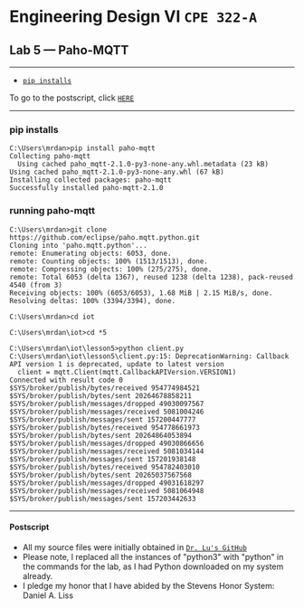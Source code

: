 # Engineering Design VI `CPE 322-A`
## Lab 5 — Paho-MQTT
---

- [`pip installs`](#1)

To go to the postscript, click [`HERE`](#100)

---
<h3 id="1">pip installs</h3>

```
C:\Users\mrdan>pip install paho-mqtt
Collecting paho-mqtt
  Using cached paho_mqtt-2.1.0-py3-none-any.whl.metadata (23 kB)
Using cached paho_mqtt-2.1.0-py3-none-any.whl (67 kB)
Installing collected packages: paho-mqtt
Successfully installed paho-mqtt-2.1.0
```

<h3 id="2">running paho-mqtt</h3>

```
C:\Users\mrdan>git clone https://github.com/eclipse/paho.mqtt.python.git
Cloning into 'paho.mqtt.python'...
remote: Enumerating objects: 6053, done.
remote: Counting objects: 100% (1513/1513), done.
remote: Compressing objects: 100% (275/275), done.
remote: Total 6053 (delta 1367), reused 1238 (delta 1238), pack-reused 4540 (from 3)
Receiving objects: 100% (6053/6053), 1.68 MiB | 2.15 MiB/s, done.
Resolving deltas: 100% (3394/3394), done.

C:\Users\mrdan>cd iot

C:\Users\mrdan\iot>cd *5

C:\Users\mrdan\iot\lesson5>python client.py
C:\Users\mrdan\iot\lesson5\client.py:15: DeprecationWarning: Callback API version 1 is deprecated, update to latest version
  client = mqtt.Client(mqtt.CallbackAPIVersion.VERSION1)
Connected with result code 0
$SYS/broker/publish/bytes/received 954774984521
$SYS/broker/publish/bytes/sent 20264678858211
$SYS/broker/publish/messages/dropped 49030097567
$SYS/broker/publish/messages/received 5081004246
$SYS/broker/publish/messages/sent 157200447777
$SYS/broker/publish/bytes/received 954778661973
$SYS/broker/publish/bytes/sent 20264864053894
$SYS/broker/publish/messages/dropped 49030866656
$SYS/broker/publish/messages/received 5081034144
$SYS/broker/publish/messages/sent 157201938148
$SYS/broker/publish/bytes/received 954782403010
$SYS/broker/publish/bytes/sent 20265037567568
$SYS/broker/publish/messages/dropped 49031618297
$SYS/broker/publish/messages/received 5081064948
$SYS/broker/publish/messages/sent 157203442633
```

---
<h4 id="100">Postscript</h4>

- All my source files were initially obtained in [`Dr. Lu's GitHub`](https://github.com/kevinwlu/iot/tree/master/lesson4)
- Please note, I replaced all the instances of "python3" with "python" in the commands for the lab, as I had Python downloaded on my system already.
- I pledge my honor that I have abided by the Stevens Honor System: Daniel A. Liss
